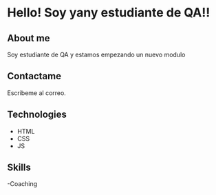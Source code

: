 # Hello! Soy yany estudiante de QA!!
## About me
Soy estudiante de QA y estamos empezando un nuevo modulo
## Contactame 
Escribeme al correo.

## Technologies

- HTML
- CSS
- JS

## Skills

-Coaching
